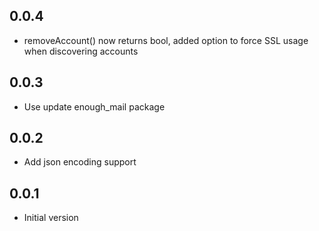 ## 0.0.4

- removeAccount() now returns bool, added option to force SSL usage when discovering accounts

## 0.0.3

- Use update enough_mail package

## 0.0.2

- Add json encoding support

## 0.0.1

- Initial version
